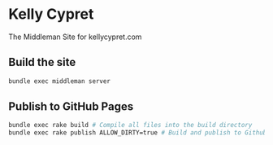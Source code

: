 # Kelly Cypret
The Middleman Site for kellycypret.com

## Build the site

```sh
bundle exec middleman server
```

## Publish to GitHub Pages

```sh
bundle exec rake build # Compile all files into the build directory
bundle exec rake publish ALLOW_DIRTY=true # Build and publish to Github Pages
```
